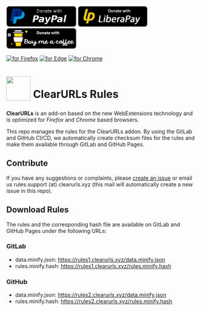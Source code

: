 <a href="https://www.paypal.me/KevinRoebert" target="_blank"><img src="https://raw.githubusercontent.com/KevinRoebert/DonateButtons/master/Paypal.png" alt="Buy Me A Coffee" height="55"></a>
<a href="https://liberapay.com/kroeb" target="_blank"><img src="https://raw.githubusercontent.com/KevinRoebert/DonateButtons/master/LiberaPay.png" alt="Buy Me A Coffee" height="55"></a>
<a href="https://www.buymeacoffee.com/KevinRoebert" target="_blank"><img src="https://raw.githubusercontent.com/KevinRoebert/DonateButtons/master/BuyMeACoffee.png" alt="Buy Me A Coffee" height="55"></a>

[<img src="https://blog.mozilla.org/addons/files/2020/04/get-the-addon-fx-apr-2020.svg" alt="for Firefox" height="60px">](https://addons.mozilla.org/firefox/addon/clearurls/) [<img src="https://docs.clearurls.xyz/1.22.0/assets/img/MEA-button.png" alt="for Edge" height="60px">](https://microsoftedge.microsoft.com/addons/detail/mdkdmaickkfdekbjdoojfalpbkgaddei) [<img src="https://storage.googleapis.com/chrome-gcs-uploader.appspot.com/image/WlD8wC6g8khYWPJUsQceQkhXSlv1/HRs9MPufa1J1h5glNhut.png" alt="for Chrome" height="60px">](https://chrome.google.com/webstore/detail/clearurls/lckanjgmijmafbedllaakclkaicjfmnk)

# <sub><img src="https://gitlab.com/KevinRoebert/ClearUrls/raw/master/img/clearurls.svg" width="64px" height="64px"></sub> ClearURLs Rules

**ClearURLs** is an add-on based on the new WebExtensions technology and is optimized for *Firefox* and *Chrome* based browsers.

This repo manages the rules for the ClearURLs addon. By using the GitLab and GitHub CI/CD, we automatically create checksum files for the rules and make them available through GitLab and GitHub Pages.

## Contribute
If you have any suggestions or complaints, please [create an issue](https://gitlab.com/anti-tracking/ClearURLs/rules/-/issues/new) or email us rules.support (at) clearurls.xyz (this mail will automatically create a new issue in this repo).

## Download Rules
The rules and the corresponding hash file are available on GitLab and GitHub Pages under the following URLs:

### GitLab
- data.minify.json: https://rules1.clearurls.xyz/data.minify.json
- rules.minify.hash: https://rules1.clearurls.xyz/rules.minify.hash

### GitHub
- data.minify.json: https://rules2.clearurls.xyz/data.minify.json
- rules.minify.hash: https://rules2.clearurls.xyz/rules.minify.hash
